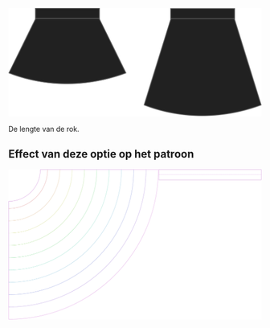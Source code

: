 
![Bonus lengte](lengthbonus.svg)

De lengte van de rok.


## Effect van deze optie op het patroon
![Deze afbeelding toont het effect van deze optie door meerdere varianten die een andere waarde hebben voor deze optie te vervangen](sandy_lengthbonus_sample.svg "Effect van deze optie op het patroon")